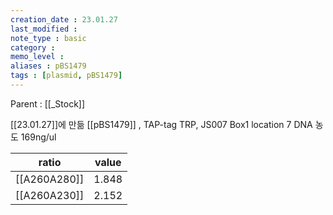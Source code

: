 ```yaml
---
creation_date : 23.01.27
last_modified :
note_type : basic
category :
memo_level :
aliases : pBS1479
tags : [plasmid, pBS1479]
---
```


Parent : [[_Stock]]

[[23.01.27]]에 만듦
[[pBS1479]] , TAP-tag TRP, JS007 Box1 location 7
DNA 농도 169ng/ul

| ratio   | value |
| ------- | ----- |
| [[A260A280]] | 1.848 |
| [[A260A230]] | 2.152 | 

